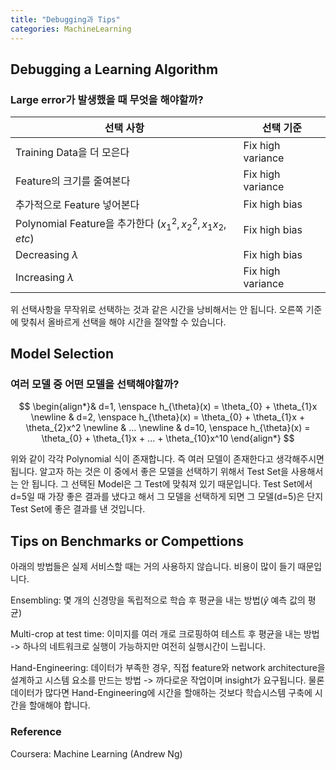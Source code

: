 ```yaml
---
title: "Debugging과 Tips"
categories: MachineLearning
---
```

## Debugging a Learning Algorithm
### Large error가 발생했을 때 무엇을 해야할까?

선택 사항 | 선택 기준 | 
-------- | -------- | 
Training Data을 더 모은다 | Fix high variance |
Feature의 크기를 줄여본다 | Fix high variance |
추가적으로 Feature 넣어본다 | Fix high bias |
Polynomial Feature을 추가한다 ($x_{1}^{2},x_{2}^{2},x_{1}x_{2},etc$) | Fix high bias |
Decreasing $\lambda$ | Fix high bias |
Increasing $\lambda$ | Fix high variance |

위 선택사항을 무작위로 선택하는 것과 같은 시간을 낭비해서는 안 됩니다. 
오른쪽 기준에 맞춰서 올바르게 선택을 해야 시간을 절약할 수 있습니다.

## Model Selection
### 여러 모델 중 어떤 모델을 선택해야할까?
$$
\begin{align*}&
d=1, \enspace h_{\theta}(x) = \theta_{0} + \theta_{1}x  \newline &
d=2, \enspace h_{\theta}(x) = \theta_{0} + \theta_{1}x + \theta_{2}x^2 \newline &
... \newline &
d=10, \enspace h_{\theta}(x) = \theta_{0} + \theta_{1}x + ... +  \theta_{10}x^10
\end{align*}
$$

위와 같이 각각 Polynomial 식이 존재합니다. 즉 여러 모델이 존재한다고 생각해주시면 됩니다.
알고자 하는 것은 이 중에서 좋은 모델을 선택하기 위해서 Test Set을 사용해서는 안 됩니다.
그 선택된 Model은 그 Test에 맞춰져 있기 때문입니다. Test Set에서 d=5일 때 가장 좋은 결과를 냈다고 해서 그 모델을
선택하게 되면 그 모델(d=5)은 단지 Test Set에 좋은 결과를 낸 것입니다.

<!-- <img src="/assets/images/multiple_filters.PNG"> -->

## Tips on Benchmarks or Compettions
아래의 방법들은 실제 서비스할 때는 거의 사용하지 않습니다. 비용이 많이 들기 때문입니다.

Ensembling: 몇 개의 신경망을 독립적으로 학습 후 평균을 내는 방법($\hat{y}$ 예측 값의 평균)

Multi-crop at test time: 이미지를 여러 개로 크로핑하여 테스트 후 평균을 내는 방법<br>
-> 하나의 네트워크로 실행이 가능하지만 여전히 실행시간이 느립니다.

Hand-Engineering: 데이터가 부족한 경우, 직접 feature와 network architecture을 설계하고 시스템 요소를 만드는 방법
-> 까다로운 작업이며 insight가 요구됩니다. 물론 데이터가 많다면 Hand-Engineering에 시간을 할애하는 것보다 학습시스템 구축에
시간을 할애해야 합니다.

### Reference
Coursera: Machine Learning (Andrew Ng)